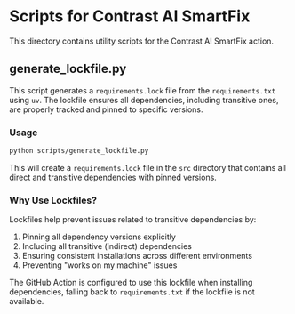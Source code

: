 # Scripts for Contrast AI SmartFix

This directory contains utility scripts for the Contrast AI SmartFix action.

## generate_lockfile.py

This script generates a `requirements.lock` file from the `requirements.txt` using `uv`. The lockfile ensures all dependencies, including transitive ones, are properly tracked and pinned to specific versions.

### Usage

```bash
python scripts/generate_lockfile.py
```

This will create a `requirements.lock` file in the `src` directory that contains all direct and transitive dependencies with pinned versions.

### Why Use Lockfiles?

Lockfiles help prevent issues related to transitive dependencies by:

1. Pinning all dependency versions explicitly
2. Including all transitive (indirect) dependencies 
3. Ensuring consistent installations across different environments
4. Preventing "works on my machine" issues

The GitHub Action is configured to use this lockfile when installing dependencies, falling back to `requirements.txt` if the lockfile is not available.
